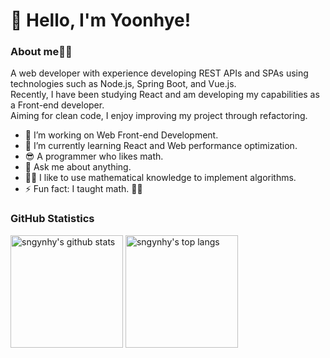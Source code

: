 <!--
**sngynhy/sngynhy** is a ✨ _special_ ✨ repository because its `README.md` (this file) appears on your GitHub profile.

Here are some ideas to get you started:
https://github.com/anuraghazra/github-readme-stats/blob/master/docs/readme_kr.md#wakatime-%EC%A3%BC%EA%B0%84-%ED%86%B5%EA%B3%84
-->

# 👋 Hello, I'm Yoonhye!
### About me🙋‍♀️
<p>
  A web developer with experience developing REST APIs and SPAs using technologies such as Node.js, Spring Boot, and Vue.js.<br>
  Recently, I have been studying React and am developing my capabilities as a Front-end developer.<br>
  Aiming for clean code, I enjoy improving my project through refactoring.
</p>

<ul>
  <li>🔭 I’m working on Web Front-end Development.</li>
  <li>🌱 I’m currently learning React and Web performance optimization.</li>
  <li>😎 A programmer who likes math.</li>
  <li>💬 Ask me about anything.</li>
  <li>👩‍💻 I like to use mathematical knowledge to implement algorithms.</li>
  <li>⚡ Fun fact: I taught math. 👩‍🏫</li>
</ul>
<!--
<li>😎 Pronouns: A programmer who likes math.</li>
<li>⚡ Fun fact: I was a math teacher in the past👩‍🏫</li>
-->

### GitHub Statistics
<a href="https://github.com/sngynhy" style="text-decoration:none;">
  <img align="center" style="height:180px" src="https://github-readme-stats.vercel.app/api?username=sngynhy&count_private=true&show_icons=true&theme=flag-india" alt="sngynhy's github stats" />
</a>
<a href="https://github.com/sngynhy" style="text-decoration:none;">
  <img align="center" style="height:180px" src="https://github-readme-stats.vercel.app/api/top-langs/?username=sngynhy&layout=compact&hide=Jupyter%20Notebook&theme=flag-india" alt="sngynhy's top langs" />
</a>

<!-- 
[![sngynhy's GitHub stats](https://github-readme-stats.vercel.app/api?username=sngynhy&count_private=true&show_icons=true&theme=flag-india)](https://github.com/sngynhy/github-readme-stats)
[![Top Langs](https://github-readme-stats.vercel.app/api/top-langs/?username=sngynhy&layout=compact&hide=Jupyter%20Notebook&theme=flag-india)](https://github.com/sngynhy/github-readme-stats)
[![sngynhy's WakaTime stats](https://github-readme-stats.vercel.app/api/wakatime?username=sngynhy)](https://github.com/sngynhy/github-readme-stats) -->
